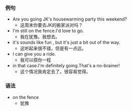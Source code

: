 ### 例句

- Are you going JK's housewarming party this weekend?
  - 这周末你要去JK的搬家派对吗？
- I'm still on the fence.I'd love to go.
  - 我在犹豫。我想去。
- it's sounds like fun , but it's just a bit out of the way.
  - 这听起来很不错，但是有一点远。
- I can give you a ride.
  - 我可以搭你一程
- in that case.I'm definitely going.That's a no-brainer!
  - 这个情况我肯定去了。很容易觉得。

### 语法

- on the fence
  - 犹豫